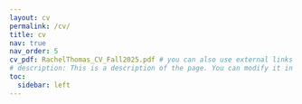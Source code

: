 ```yaml
---
layout: cv
permalink: /cv/
title: cv
nav: true
nav_order: 5
cv_pdf: RachelThomas_CV_Fall2025.pdf # you can also use external links here
# description: This is a description of the page. You can modify it in '_pages/cv.md'. You can also change or remove the top pdf download button.
toc:
  sidebar: left
---
```

